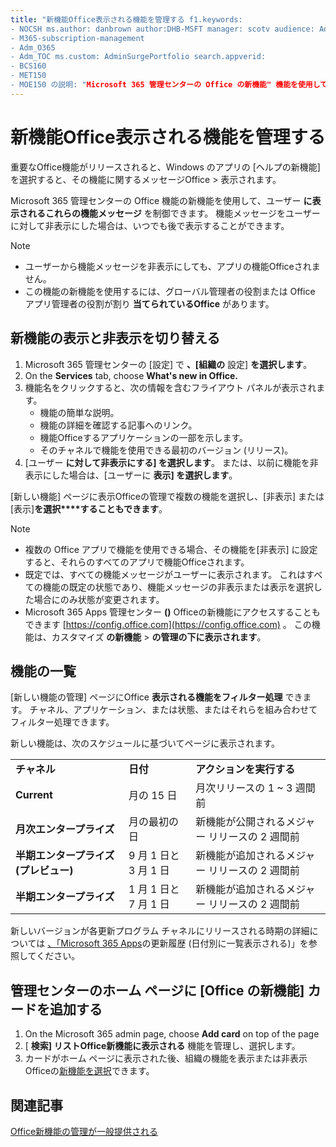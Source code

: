 ```yaml
---
title: "新機能Office表示される機能を管理する f1.keywords:
- NOCSH ms.author: danbrown author:DHB-MSFT manager: scotv audience: Admin ms.topic: article ms.service: o365-administration localization_priority: Normal ms.collection:
- M365-subscription-management
- Adm_O365
- Adm_TOC ms.custom: AdminSurgePortfolio search.appverid:
- BCS160
- MET150
- MOE150 の説明: "Microsoft 365 管理センターの Office の新機能" 機能を使用して、ユーザーが Windows 上の Office アプリのヘルプ > の新機能を選択した場合に表示または非表示にする Office 機能を決定します。
---
```


# <a name="manage-which-office-features-appear-in-whats-new"></a>新機能Office表示される機能を管理する

重要なOffice機能がリリースされると、Windows のアプリの [ヘルプの新機能] を選択すると、その機能に関するメッセージOffice  >  表示されます。

Microsoft 365 管理センターの Office 機能の新機能を使用して、ユーザー **に表示されるこれらの機能メッセージ** を制御できます。 機能メッセージをユーザーに対して非表示にした場合は、いつでも後で表示することができます。

> [!NOTE]
> - ユーザーから機能メッセージを非表示にしても、アプリの機能Officeされません。
> - この機能の新機能を使用するには、グローバル管理者の役割または Office アプリ管理者の役割が割り **当てられているOffice** があります。

## <a name="show-or-hide-new-features"></a>新機能の表示と非表示を切り替える 

1. Microsoft 365 管理センターの [設定] で **、[組織の** 設定] **を選択します**。
2. On the **Services** tab, choose **What's new in Office.**
3. 機能名をクリックすると、次の情報を含むフライアウト パネルが表示されます。
     - 機能の簡単な説明。
     - 機能の詳細を確認する記事へのリンク。
     - 機能Officeするアプリケーションの一部を示します。
     - そのチャネルで機能を使用できる最初のバージョン (リリース)。
4. [ユーザー **に対して非表示にする] を選択します**。 または、以前に機能を非表示にした場合は、[ユーザーに **表示] を選択します**。

[新しい機能] ページに表示Officeの管理で複数の機能を選択し、[非表示] または [表示]**を選択****することもできます**。

> [!NOTE]
> - 複数の Office アプリで機能を使用できる場合、その機能を[非表示] に設定すると、それらのすべてのアプリで機能Officeされます。
> - 既定では、すべての機能メッセージがユーザーに表示されます。 これはすべての機能の既定の状態であり、機能メッセージの非表示または表示を選択した場合にのみ状態が変更されます。
> - Microsoft 365 Apps 管理センター **()** Officeの新機能にアクセスすることもできます [https://config.office.com](https://config.office.com) 。 この機能は、カスタマイズ **の新機能**  >  **の管理の下に表示されます**。

## <a name="list-of-features"></a>機能の一覧

[新しい機能の管理] ページにOffice **表示される機能をフィルター処理** できます。 チャネル、アプリケーション、または状態、またはそれらを組み合わせてフィルター処理できます。

新しい機能は、次のスケジュールに基づいてページに表示されます。

||||
|:-----|:-----|:-----|
|**チャネル** <br/> |**日付** <br/> |**アクションを実行する** <br/> |
|**Current** <br/> |月の 15 日  <br/> |月次リリースの 1 ~ 3 週間前 <br/> |
|**月次エンタープライズ** <br/> |月の最初の日  <br/> |新機能が公開されるメジャー リリースの 2 週間前 |
|**半期エンタープライズ (プレビュー)** <br/> |9 月 1 日と 3 月 1 日 <br/> | 新機能が追加されるメジャー リリースの 2 週間前|
|**半期エンタープライズ** <br/> |1 月 1 日と 7 月 1 日 <br/> | 新機能が追加されるメジャー リリースの 2 週間前<br/> |

新しいバージョンが各更新プログラム チャネルにリリースされる時期の詳細については [、「Microsoft 365 Apps](https://docs.microsoft.com/officeupdates/update-history-microsoft365-apps-by-date)の更新履歴 (日付別に一覧表示される)」を参照してください。

## <a name="add-the-whats-new-in-office-card-to-the-admin-center-home-page"></a>管理センターのホーム ページに [Office の新機能] カードを追加する

1. On the Microsoft 365 admin page, choose **Add card** on top of the page
2. [ **検索] リストOffice新機能に表示される** 機能を管理し、選択します。
3. カードがホーム ページに表示された後、組織の機能を表示または非表示Officeの[新機能を選択](#show-or-hide-new-features)できます。


## <a name="related-articles"></a>関連記事

[Office新機能の管理が一般提供される](https://techcommunity.microsoft.com/t5/microsoft-365-blog/office-what-s-new-management-is-now-generally-available/ba-p/1179954)